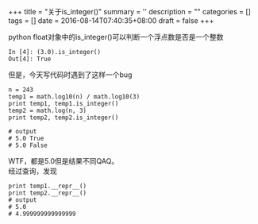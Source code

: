 
+++
title = "关于is_integer()"
summary = ''
description = ""
categories = []
tags = []
date = 2016-08-14T07:40:35+08:00
draft = false
+++

python float对象中的is_integer()可以判断一个浮点数是否是一个整数  

    In [4]: (3.0).is_integer()
    Out[4]: True  

但是，今天写代码时遇到了这样一个bug

    n = 243
    temp1 = math.log10(n) / math.log10(3)
    print temp1, temp1.is_integer()
    temp2 = math.log(n, 3)
    print temp2, temp2.is_integer()

    # output  
    # 5.0 True
    # 5.0 False

WTF，都是5.0但是结果不同QAQ。  
经过查询，发现 

    print temp1.__repr__()
    print temp2.__repr__()
    # output
    # 5.0
    # 4.999999999999999

    